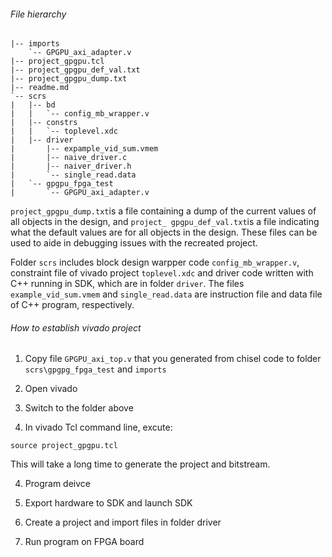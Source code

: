 ###### File hierarchy

```shell
|-- imports
    `-- GPGPU_axi_adapter.v
|-- project_gpgpu.tcl
|-- project_gpgpu_def_val.txt
|-- project_gpgpu_dump.txt
|-- readme.md
`-- scrs
|   |-- bd
|   |   `-- config_mb_wrapper.v
|   |-- constrs
|   |   `-- toplevel.xdc
|   |-- driver
|       |-- expample_vid_sum.vmem
|       |-- naive_driver.c
|       |-- naiver_driver.h
|       `-- single_read.data  
|   `-- gpgpu_fpga_test
|       `-- GPGPU_axi_adapter.v
```

`project_gpgpu_dump.txt`is a file containing a dump of the current values of all objects in the design, and `project_ gpgpu_def_val.txt`is a file indicating what the default values are for all objects in the design. These files can be used to aide in debugging issues with the recreated project.

Folder `scrs` includes block design warpper code `config_mb_wrapper.v`,  constraint file of vivado project `toplevel.xdc` and driver code written with C++  running in SDK, which are in folder `driver`. The files `example_vid_sum.vmem` and `single_read.data` are instruction file and data file of C++ program, respectively.

###### How to establish vivado project

1. Copy file `GPGPU_axi_top.v` that you generated from chisel code to folder `scrs\gpgpg_fpga_test` and `imports`

2. Open vivado

3. Switch to the folder above

4. In vivado Tcl command line, excute:

```
source project_gpgpu.tcl
```

This will take a long time to generate the project and bitstream.

4. Program deivce

5. Export hardware to SDK and launch SDK

6. Create a project and import files in folder driver

7. Run program on FPGA board
